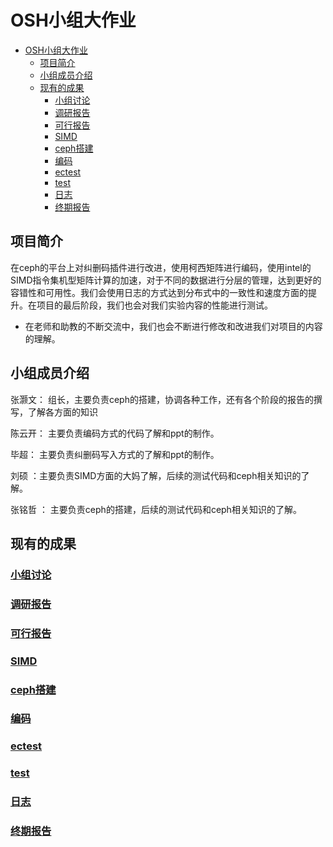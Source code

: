 # OSH小组大作业

- [OSH小组大作业](#osh小组大作业)
    - [项目简介](#项目简介)
    - [小组成员介绍](#小组成员介绍)
    - [现有的成果](#现有的成果)
        - [小组讨论](#小组讨论)
        - [调研报告](#调研报告)
        - [可行报告](#可行报告)
        - [SIMD](#SIMD)
        - [ceph搭建](#ceph搭建)
        - [编码](#编码)
        - [ectest](#ectest)
        - [test](#test)
        - [日志](#日志)
        - [终期报告](#终期报告)
## 项目简介
在ceph的平台上对纠删码插件进行改进，使用柯西矩阵进行编码，使用intel的SIMD指令集机型矩阵计算的加速，对于不同的数据进行分层的管理，达到更好的容错性和可用性。我们会使用日志的方式达到分布式中的一致性和速度方面的提升。在项目的最后阶段，我们也会对我们实验内容的性能进行测试。
- 在老师和助教的不断交流中，我们也会不断进行修改和改进我们对项目的内容的理解。
## 小组成员介绍

张灏文： 组长，主要负责ceph的搭建，协调各种工作，还有各个阶段的报告的撰写，了解各方面的知识

陈云开： 主要负责编码方式的代码了解和ppt的制作。

毕超： 主要负责纠删码写入方式的了解和ppt的制作。

刘硕 ：主要负责SIMD方面的大妈了解，后续的测试代码和ceph相关知识的了解。

张铭哲 ： 主要负责ceph的搭建，后续的测试代码和ceph相关知识的了解。

## 现有的成果

### [小组讨论](https://github.com/OSH-2019/x-Distributed-System-based-on-ceph/tree/master/discussions)

### [调研报告](https://github.com/OSH-2019/x-Distributed-System-based-on-ceph/blob/master/docs/research.md)
### [可行报告](https://github.com/OSH-2019/x-Erasure-Code-Improvement-based-on-ceph-/blob/master/docs/feasibility.md)

### [SIMD](https://github.com/OSH-2019/x-Erasure-Code-Improvement-based-on-ceph/tree/master/docs/SIMD)
### [ceph搭建](https://github.com/OSH-2019/x-Erasure-Code-Improvement-based-on-ceph/tree/master/docs/ceph%20install)
### [编码](https://github.com/OSH-2019/x-Erasure-Code-Improvement-based-on-ceph/tree/master/docs/interface_plugin)
### [ectest](https://github.com/OSH-2019/x-Erasure-Code-Improvement-based-on-ceph/tree/master/docs/ceph-erasure-code-test)
### [test](https://github.com/OSH-2019/x-Erasure-Code-Improvement-based-on-ceph/tree/master/docs/test)
### [日志](https://github.com/OSH-2019/x-Erasure-Code-Improvement-based-on-ceph/tree/master/docs/ceph日志)
### [终期报告](https://github.com/OSH-2019/x-Erasure-Code-Improvement-based-on-ceph/tree/master/docs/终期报告)
